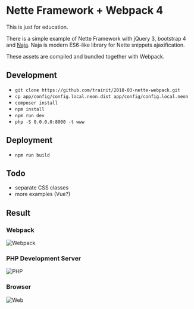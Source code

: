 # Nette Framework + Webpack 4

This is just for education.

There is a simple example of Nette Framework with jQuery 3, bootstrap 4 and [Naja](https://github.com/jiripudil/Naja).
Naja is modern ES6-like library for Nette snippets ajaxification.

These assets are compiled and bundled together with Webpack.

## Development

- `git clone https://github.com/trainit/2018-03-nette-webpack.git`
- `cp app/config/config.local.neon.dist app/config/config.local.neon`
- `composer install`
- `npm install`
- `npm run dev`
- `php -S 0.0.0.0:8000 -t www`

## Deployment

- `npm run build`

## Todo

- separate CSS classes
- more examples (Vue?)

## Result

### Webpack

![Webpack](https://raw.githubusercontent.com/trainit/2018-03-nette-webpack/master/.docs/webpack.png)

### PHP Development Server

![PHP](https://raw.githubusercontent.com/trainit/2018-03-nette-webpack/master/.docs/phpserver.png)

### Browser

![Web](https://raw.githubusercontent.com/trainit/2018-03-nette-webpack/master/.docs/web.png)
